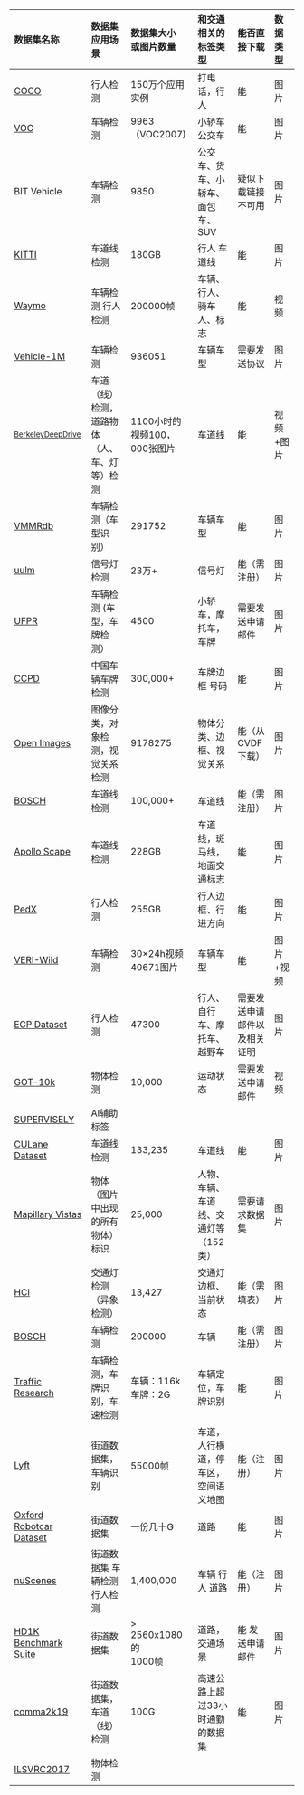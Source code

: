 |数据集名称|数据集应用场景|数据集大小<br>或图片数量|和交通相关的标签类型|能否直接下载|数据类型
|:-----|:---|:---|:-----|:---------|:----------|
|[COCO](http://cocodataset.org/)|行人检测|150万个应用实例|打电话，行人|能|图片|
|[VOC](https://www.baidu.com/link?url=sYmT_HGcQG9e6QEDpE3iZDpSBZxg5Ub8lk55x-SP8KUnF-UiECUfdN3howHWXKQd3T9DGZPWXZKIGIa99w-Wvq&wd=&eqid=c389e729001648c4000000035d85e8d4)|车辆检测|9963（VOC2007)|小轿车 公交车|能|图片|
|BIT Vehicle|车辆检测|9850|公交车、货车、小轿车、面包车、SUV|疑似下载链接不可用|图片|
|[KITTI](http://www.cvlibs.net/datasets/kitti/eval_object.php)|车道线检测|180GB|行人 车道线|能|图片|
|[Waymo](https://waymo.com/open/)|车辆检测 行人检测|200000帧|车辆、行人、骑车人、标志|能|视频|
|[Vehicle-1M](http://www.nlpr.ia.ac.cn/iva/homepage/jqwang/Vehicle1M.htm)|车辆检测|936051|车辆车型|需要发送协议|图片|
|<font size=2>[BerkeleyDeepDrive](https://bdd-data.berkeley.edu/)|车道（线）检测，<br>道路物体（人、车、灯等）检测|1100小时的视频100，000张图片|车道线|能|视频+图片|
|[VMMRdb](http://vmmrdb.cecsresearch.org/)|车辆检测（车型识别）|291752|车辆车型|能|图片|
|[uulm](https://www.uni-ulm.de/en/in/driveu/projects/driveu-traffic-light-dataset/)|信号灯检测|23万+|信号灯|能（需注册）|图片|
|[UFPR](https://web.inf.ufpr.br/vri/databases/ufpr-alpr/)|车辆检测 (车型，车牌检测）|4500|小轿车，摩托车，车牌|需要发送申请邮件|图片|
|[CCPD](https://github.com/detectRecog/CCPD)|中国车辆车牌检测|300,000+|车牌边框 号码|能|图片|
|[Open Images](https://storage.googleapis.com/openimages/web/factsfigures.html)|图像分类，对象检测，视觉关系检测|9178275|物体分类、边框、视觉关系|能（从CVDF下载）|图片|
|[BOSCH](https://unsupervised-llamas.com/llamas/)|车道线检测|100,000+|车道线|能（需注册）|图片|
|[Apollo Scape](http://apolloscape.auto/lane_segmentation.html)|车道线检测|228GB|车道线，斑马线，地面交通标志|能|图片|
|[PedX](http://pedx.io/)|行人检测|255GB|行人边框、行进方向|能|图片|
|[VERI-Wild](https://github.com/PKU-IMRE/VERI-Wild)|车辆检测|30×24h视频<br>40671图片|车辆车型|能|图片+视频|
|[ECP Dataset](https://eurocity-dataset.tudelft.nl/)|行人检测|47300|行人、自行车、摩托车、越野车|需要发送申请邮件以及相关证明|图片|
|[GOT-10k](http://got-10k.aitestunion.com/)|物体检测|10,000|运动状态|需要发送申请邮件|视频|
|[SUPERVISELY](https://supervise.ly/)|AI辅助标签|
|[CULane Dataset](https://xingangpan.github.io/projectsCULane.html)|车道线检测|133,235|车道线|能|图片|
|[Mapillary Vistas](https://www.mapillary.com/dataset/vistas?pKey=H1P0sKnFsYu1MkfcjGUZTg&lat=2.842170943040401e-14&lng=4.79614982703481&z=0.09803206250253574)|物体（图片中出现的所有物体）标识|25,000|人物、车辆、车道线、交通灯等（152类）|需要请求数据集|图片|
|[HCI](https://hci.iwr.uni-heidelberg.de/node/6132)|交通灯检测（异象检测）|13,427|交通灯边框、当前状态|能（需填表）|图片|
|[BOSCH](https://boxy-dataset.com/boxy/index)|车辆检测|200000|车辆|能（需注册）|图片|
|[Traffic Research](https://medusa.fit.vutbr.cz/traffic/datasets/)|车辆检测，车牌识别，车速检测|车辆：116k<br>车牌：2G|车辆定位，车牌识别|能|图片|
|[Lyft](https://level5.lyft.com/dataset/#download)|街道数据集，车辆识别|55000帧|车道，人行横道，停车区，空间语义地图|能（注册）|图片|
|[Oxford Robotcar Dataset](https://robotcar-dataset.robots.ox.ac.uk/)|街道数据集|一份几十G|道路|能|图片|
|[nuScenes](https://www.nuscenes.org)|街道数据集 车辆检测 行人检测|1,400,000|车辆 行人 道路|能（注册）|图片|
|[HD1K Benchmark Suite](http://hci-benchmark.iwr.uni-heidelberg.de/)|街道数据集|> 2560x1080的<br>1000帧|道路，交通场景|能 发送申请邮件|图片|
|[comma2k19](https://github.com/commaai/comma2k19)|街道数据集，车道（线）检测|100G|高速公路上超过33小时通勤的数据集|能|图片|
|[ILSVRC2017](http://image-net.org/challenges/LSVRC/2017/#det)|物体检测|

